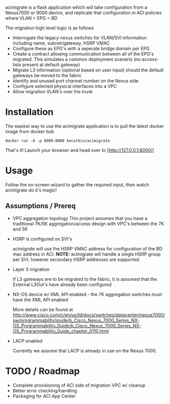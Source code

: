 acimigrate is a flask application which will take configuration from a Nexus7000 or 9000 device, and replicate that configuration in
ACI policies where VLAN = EPG = BD

The migration high level logic is as follows

* Interrogate the legacy nexus switches for VLAN/SVI information including name, subnet/gateway, HSRP VMAC
* Configure these as EPG's with a seperate bridge domain per EPG
* Create a contract allowing communication between all of the EPG's migrated. This simulates a common
  deployment scenario (no access-lists present at default gateway)
* Migrate L3 information (optional based on user input) should the default gateways be moved to the fabric
* Identify and unused port channel number on the Nexus side
* Configure selected physical interfaces into a VPC
* Allow migration VLAN's over the trunk


# Installation

The easiest way to use the acimigrate application is to pull the latest docker image from docker hub

```
docker run -d -p 8000:8000 kecorbin/acimigrate
```

That's it!  Launch your browser and head over to [http://127.0.0.1:8000/]

# Usage

Follow the on-screen wizard to gather the required input, then watch acimigrate do it's magic!

## Assumptions / Prereq

* VPC aggregation topology
  This project assumes that you have a traditional 7K/5K aggregation/access design with VPC's between the 7K and 5K

* HSRP is configured on SVI's

  acimigrate will use the HSRP VMAC address for configuration of the BD mac address in ACI.
  **NOTE:** acimigrate will handle a single HSRP group per SVI, however secondary HSRP addresses are supported.

* Layer 3 migration

  If L3 gateways are to be migrated to the fabric, it is assumed that the External L3Out's have already been configured

* NX-OS device w/ XML API enabled - the 7K aggregation switches must have the XML API enabled

  More details can be found at http://www.cisco.com/c/en/us/td/docs/switches/datacenter/nexus7000/sw/programmability/guide/b_Cisco_Nexus_7000_Series_NX-OS_Programmability_Guide/b_Cisco_Nexus_7000_Series_NX-OS_Programmability_Guide_chapter_0110.html

* LACP enabled

  Currently we assume that LACP is already in use on the Nexus 7000.


# TODO / Roadmap

* Complete provisioning of ACI side of migration VPC w/ cleanup
* Better error checking/handling
* Packaging for ACI App Center

